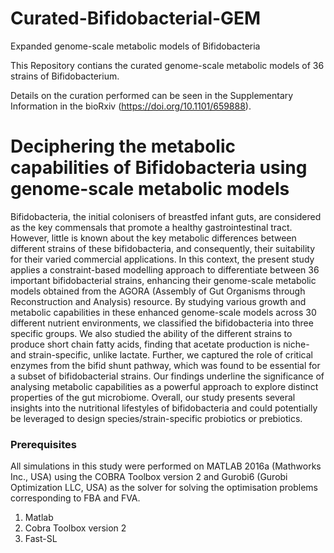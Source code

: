 # Curated-Bifidobacterial-GEM
Expanded genome-scale metabolic models of Bifidobacteria

This Repository contians the curated genome-scale metabolic models of 36 strains of Bifidobacterium.

Details on the curation performed can be seen in the Supplementary Information in the bioRxiv (https://doi.org/10.1101/659888).

# Deciphering the metabolic capabilities of Bifidobacteria using genome-scale metabolic models

Bifidobacteria, the initial colonisers of breastfed infant guts, are considered as the key commensals that promote a healthy gastrointestinal tract. However, little is known about the key metabolic differences between different strains of these bifidobacteria, and consequently, their suitability for their varied commercial applications. In this context, the present study applies a constraint-based modelling approach to differentiate between 36 important bifidobacterial strains, enhancing their genome-scale metabolic models obtained from the AGORA (Assembly of Gut Organisms through Reconstruction and Analysis) resource. By studying various growth and metabolic capabilities in these enhanced genome-scale models across 30 different nutrient environments, we classified the bifidobacteria into three specific groups. We also studied the ability of the different strains to produce short chain fatty acids, finding that acetate production is niche- and strain-specific, unlike lactate. Further, we captured the role of critical enzymes from the bifid shunt pathway, which was found to be essential for a subset of bifidobacterial strains. Our findings underline the significance of analysing metabolic capabilities as a powerful approach to explore distinct properties of the gut microbiome. Overall, our study presents several insights into the nutritional lifestyles of bifidobacteria and could potentially be leveraged to design species/strain-specific probiotics or prebiotics.  


### Prerequisites

All simulations in this study were performed on MATLAB 2016a (Mathworks Inc., USA) using the COBRA Toolbox   version 2 and Gurobi6 (Gurobi Optimization LLC, USA) as the solver for solving the optimisation problems corresponding to FBA and FVA. 

1. Matlab
2. Cobra Toolbox version 2
3. Fast-SL












